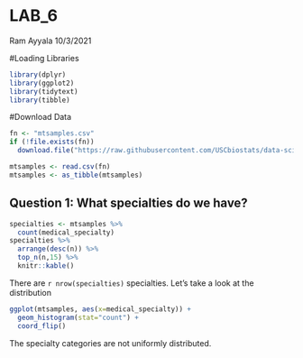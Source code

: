 LAB\_6
================
Ram Ayyala
10/3/2021

\#Loading Libraries

``` r
library(dplyr)
library(ggplot2)
library(tidytext)
library(tibble)
```

\#Download Data

``` r
fn <- "mtsamples.csv"
if (!file.exists(fn))
  download.file("https://raw.githubusercontent.com/USCbiostats/data-science-data/master/00_mtsamples/mtsamples.csv", destfile=fn)

mtsamples <- read.csv(fn)
mtsamples <- as_tibble(mtsamples)
```

## Question 1: What specialties do we have?

``` r
specialties <- mtsamples %>%
  count(medical_specialty)
specialties %>%
  arrange(desc(n)) %>%
  top_n(n,15) %>%
  knitr::kable()
```

There are `r nrow(specialties)` specialties. Let’s take a look at the
distribution

``` r
ggplot(mtsamples, aes(x=medical_specialty)) +
  geom_histogram(stat="count") +
  coord_flip()
```

The specialty categories are not uniformly distributed.

